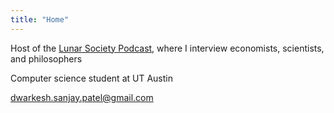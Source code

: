 ```yaml
---
title: "Home"
---
```


Host of the [Lunar Society Podcast](https://www.youtube.com/c/DwarkeshPatel), where I interview economists, scientists, and philosophers

Computer science student at UT Austin

[dwarkesh.sanjay.patel@gmail.com](mailto:dwarkesh.sanjay.patel@gmail.com)
